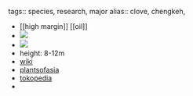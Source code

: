 tags:: species, research, major
alias:: clove, chengkeh,

- [[high margin]] [[oil]]
- ![](https://peach-geographical-bat-397.mypinata.cloud/ipfs/QmPq1ahzKyDJbtbbHFyBXKv78B2Z9iEbk9DUdsV4w4zrpV)
- ![](https://peach-geographical-bat-397.mypinata.cloud/ipfs/QmcmzcjiWaTewqRFEFfnXQPdWvwL9Nf64fWuVaw8G8EEqP)
- height: 8-12m
- [wiki](https://en.wikipedia.org/wiki/Clove)
- [plantsofasia](http://www.plantsofasia.com/index/syzygium_aromaticum/0-674)
- [tokopedia](https://www.tokopedia.com/tokoorganikpnd/bibit-cengkeh-kualitas-unggul-cepat-berbuah-bibit-pohon-cengkih?extParam=ivf%3Dfalse%26src%3Dsearch&refined=true)
-
